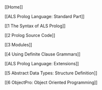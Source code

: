 [[Home]]

[[ALS Prolog Language: Standard Part]]

[[1 The Syntax of ALS Prolog]]

[[2 Prolog Source Code]]

[[3 Modules]]

[[4 Using Definite Clause Grammars]]

[[ALS Prolog Language: Extensions]]

[[5 Abstract Data Types: Structure Definition]]

[[6 ObjectPro: Object Oriented Programming]]